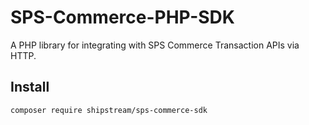 # SPS-Commerce-PHP-SDK

A PHP library for integrating with SPS Commerce Transaction APIs via HTTP.

## Install

```shell
composer require shipstream/sps-commerce-sdk
```